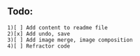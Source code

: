 ## Todo:
    
    1)[ ] Add content to readme file
    2)[x] Add undo, save
    3)[ ] Add image merge, image composition
    4)[ ] Refractor code